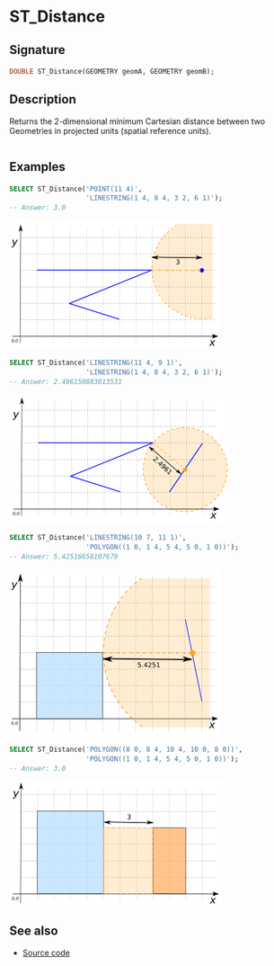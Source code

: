 # ST_Distance

## Signature

```sql
DOUBLE ST_Distance(GEOMETRY geomA, GEOMETRY geomB);
```

## Description

Returns the 2-dimensional minimum Cartesian distance between two Geometries in
projected units (spatial reference units).

```{include} sfs-1-2-1.md
```

## Examples

```sql
SELECT ST_Distance('POINT(11 4)',
                   'LINESTRING(1 4, 8 4, 3 2, 6 1)');
-- Answer: 3.0
```

![](./ST_Distance_1.png)

```sql
SELECT ST_Distance('LINESTRING(11 4, 9 1)',
                   'LINESTRING(1 4, 8 4, 3 2, 6 1)');
-- Answer: 2.496150883013531
```

![](./ST_Distance_2.png)

```sql
SELECT ST_Distance('LINESTRING(10 7, 11 1)',
                   'POLYGON((1 0, 1 4, 5 4, 5 0, 1 0))');
-- Answer: 5.42516658107679
```

![](./ST_Distance_3.png)

```sql
SELECT ST_Distance('POLYGON((8 0, 8 4, 10 4, 10 0, 8 0))',
                   'POLYGON((1 0, 1 4, 5 4, 5 0, 1 0))');
-- Answer: 3.0
```

![](./ST_Distance_4.png)

## See also

* <a href="https://github.com/orbisgis/h2gis/blob/master/h2gis-functions/src/main/java/org/h2gis/functions/spatial/properties/ST_Distance.java" target="_blank">Source code</a>
